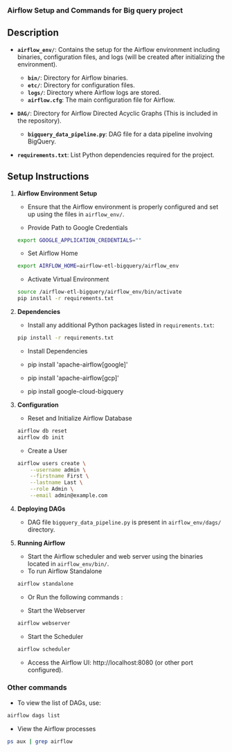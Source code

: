 
### Airflow Setup and Commands for Big query project

## Description

- **`airflow_env/`**: Contains the setup for the Airflow environment including binaries, configuration files, and logs (will be created after initializing the environment).
  - **`bin/`**: Directory for Airflow binaries.
  - **`etc/`**: Directory for configuration files.
  - **`logs/`**: Directory where Airflow logs are stored.
  - **`airflow.cfg`**: The main configuration file for Airflow.

- **`DAG/`**: Directory for Airflow Directed Acyclic Graphs (This is included in the repository).
  - **`bigquery_data_pipeline.py`**: DAG file for a data pipeline involving BigQuery.

- **`requirements.txt`**: List Python dependencies required for the project.

## Setup Instructions

1. **Airflow Environment Setup**
   - Ensure that the Airflow environment is properly configured and set up using the files in `airflow_env/`.

    - Provide Path to Google Credentials
    ```bash
    export GOOGLE_APPLICATION_CREDENTIALS=""
    ```

    - Set Airflow Home
    ```bash
    export AIRFLOW_HOME=airflow-etl-bigquery/airflow_env
    ```

    - Activate Virtual Environment
    ```bash
    source /airflow-etl-bigquery/airflow_env/bin/activate
    pip install -r requirements.txt
    ```

2. **Dependencies**
    - Install any additional Python packages listed in `requirements.txt`:

     ```bash
     pip install -r requirements.txt
     ```
    - Install Dependencies

    - pip install 'apache-airflow[google]'
    - pip install 'apache-airflow[gcp]'
    - pip install google-cloud-bigquery

3. **Configuration**

    - Reset and Initialize Airflow Database

    ```bash
    airflow db reset
    airflow db init
    ```

    - Create a User
    ```bash
    airflow users create \
        --username admin \
        --firstname First \
        --lastname Last \
        --role Admin \
        --email admin@example.com
    ```


4. **Deploying DAGs**
   - DAG file `bigquery_data_pipeline.py` is present in `airflow_env/dags/` directory.

5. **Running Airflow**
   - Start the Airflow scheduler and web server using the binaries located in `airflow_env/bin/`.
   - To run Airflow Standalone
    ```bash
    airflow standalone
    ```
   - Or Run the following commands : 


   - Start the Webserver
    ```bash
    airflow webserver
    ```

   - Start the Scheduler
    ```bash
    airflow scheduler
    ```

    - Access the Airflow UI: http://localhost:8080 (or other port configured).


### Other commands
- To view the list of DAGs, use:
```bash
airflow dags list
```

- View the Airflow processes

```bash
ps aux | grep airflow
```
